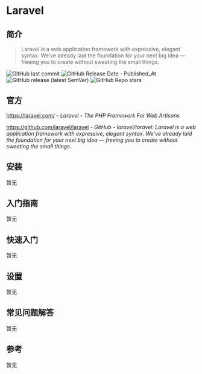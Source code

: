 # Laravel

## 简介

> Laravel is a web application framework with expressive, elegant syntax. We’ve already laid the foundation for your next big idea — freeing you to create without sweating the small things.

![GitHub last commit](https://badgen.net/github/last-commit/laravel/laravel?icon=github&color=blue)
![GitHub Release Date - Published_At](https://img.shields.io/github/release-date/laravel/laravel?display_date=published_at&logo=github)
![GitHub release (latest SemVer)](https://img.shields.io/github/v/release/laravel/laravel?logo=github)
![GitHub Repo stars](https://img.shields.io/github/stars/laravel/laravel?style=social)

## 官方

https://laravel.com/ - *Laravel - The PHP Framework For Web Artisans*

https://github.com/laravel/laravel - *GitHub - laravel/laravel: Laravel is a web application framework with expressive, elegant syntax. We’ve already laid the foundation for your next big idea — freeing you to create without sweating the small things.*

## 安装

暂无

## 入门指南

暂无

## 快速入门

暂无

## 设置

暂无

## 常见问题解答

暂无

## 参考

暂无
